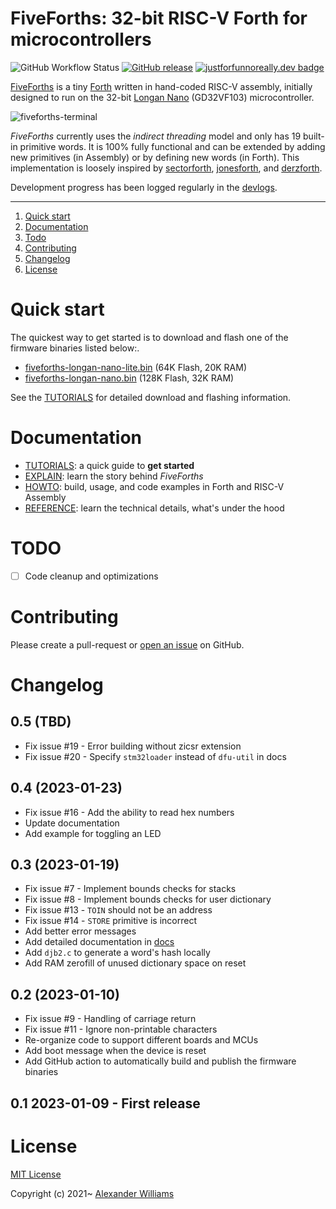 # FiveForths: 32-bit RISC-V Forth for microcontrollers

![GitHub Workflow Status](https://img.shields.io/github/actions/workflow/status/aw/fiveforths/main.yml) [![GitHub release](https://img.shields.io/github/release/aw/fiveforths.svg)](https://github.com/aw/fiveforths) [![justforfunnoreally.dev badge](https://img.shields.io/badge/justforfunnoreally-dev-9ff)](https://justforfunnoreally.dev)

[FiveForths](https://github.com/aw/fiveforths) is a tiny [Forth](https://www.forth.com/starting-forth/) written in hand-coded RISC-V assembly, initially designed to run on the 32-bit [Longan Nano](https://longan.sipeed.com/en/) (GD32VF103) microcontroller.

![fiveforths-terminal](https://user-images.githubusercontent.com/153401/213904509-089dd490-62e2-4c9d-9f9c-a6e5fab34e17.png)

_FiveForths_ currently uses the _indirect threading_ model and only has 19 built-in primitive words. It is 100% fully functional and can be extended by adding new primitives (in Assembly) or by defining new words (in Forth). This implementation is loosely inspired by [sectorforth](https://github.com/cesarblum/sectorforth), [jonesforth](https://github.com/nornagon/jonesforth), and [derzforth](https://github.com/theandrew168/derzforth).

Development progress has been logged regularly in the [devlogs](https://aw.github.io/fiveforths/).

---

1. [Quick start](#quick-start)
2. [Documentation](#documentation)
3. [Todo](#todo)
4. [Contributing](#contributing)
5. [Changelog](#changelog)
6. [License](#license)

# Quick start

The quickest way to get started is to download and flash one of the firmware binaries listed below:.

* [fiveforths-longan-nano-lite.bin](https://github.com/aw/fiveforths/releases/download/v0.5/fiveforths-longan-nano-lite.bin) (64K Flash, 20K RAM)
* [fiveforths-longan-nano.bin](https://github.com/aw/fiveforths/releases/download/v0.5/fiveforths-longan-nano.bin) (128K Flash, 32K RAM)

See the [TUTORIALS](docs/TUTORIALS.md) for detailed download and flashing information.

# Documentation

* [TUTORIALS](docs/TUTORIALS.md): a quick guide to **get started**
* [EXPLAIN](docs/EXPLAIN.md): learn the story behind _FiveForths_
* [HOWTO](docs/HOWTO.md): build, usage, and code examples in Forth and RISC-V Assembly
* [REFERENCE](docs/REFERENCE.md): learn the technical details, what's under the hood

# TODO

- [ ] Code cleanup and optimizations

# Contributing

Please create a pull-request or [open an issue](https://github.com/aw/picolisp-kv/issues/new) on GitHub.

# Changelog

## 0.5 (TBD)

  * Fix issue #19 - Error building without zicsr extension
  * Fix issue #20 - Specify `stm32loader` instead of `dfu-util` in docs

## 0.4 (2023-01-23)

  * Fix issue #16 - Add the ability to read hex numbers
  * Update documentation
  * Add example for toggling an LED

## 0.3 (2023-01-19)

  * Fix issue #7 - Implement bounds checks for stacks
  * Fix issue #8 - Implement bounds checks for user dictionary
  * Fix issue #13 - `TOIN` should not be an address
  * Fix issue #14 - `STORE` primitive is incorrect
  * Add better error messages
  * Add detailed documentation in [docs](docs/)
  * Add `djb2.c` to generate a word's hash locally
  * Add RAM zerofill of unused dictionary space on reset

## 0.2 (2023-01-10)

  * Fix issue #9 - Handling of carriage return
  * Fix issue #11 - Ignore non-printable characters
  * Re-organize code to support different boards and MCUs
  * Add boot message when the device is reset
  * Add GitHub action to automatically build and publish the firmware binaries

## 0.1 2023-01-09 - First release

# License

[MIT License](LICENSE)

Copyright (c) 2021~ [Alexander Williams](https://a1w.ca)
